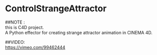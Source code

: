 ControlStrangeAttractor
=======================

##NOTE :  
this is C4D project.  
A Python effector for creating strange attractor animation in CINEMA 4D.  

##VIDEO:  
https://vimeo.com/99462444
